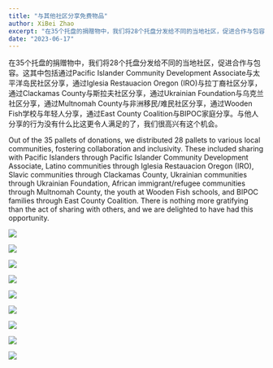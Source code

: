 ```yaml
---
title: "与其他社区分享免费物品"
author: XiBei Zhao
excerpt: "在35个托盘的捐赠物中，我们将28个托盘分发给不同的当地社区，促进合作与包容。这其中包括通过Pacific Islander Community Development Associate与太平洋岛民社区分享，通过Iglesia Restauacion Oregon (IRO)与拉丁裔社区分享，通过Clackamas County与斯拉夫社区分享，通过Ukrainian Foundation与乌克兰社区分享，通过Multnomah County与非洲移民/难民社区分享，通过Wooden Fish学校与年轻人分享，通过East County Coalition与BIPOC家庭分享。与他人分享的行为没有什么比这更令人满足的了，我们很高兴有这个机会。"
date: "2023-06-17"
---
```


在35个托盘的捐赠物中，我们将28个托盘分发给不同的当地社区，促进合作与包容。这其中包括通过Pacific Islander Community Development Associate与太平洋岛民社区分享，通过Iglesia Restauacion Oregon (IRO)与拉丁裔社区分享，通过Clackamas County与斯拉夫社区分享，通过Ukrainian Foundation与乌克兰社区分享，通过Multnomah County与非洲移民/难民社区分享，通过Wooden Fish学校与年轻人分享，通过East County Coalition与BIPOC家庭分享。与他人分享的行为没有什么比这更令人满足的了，我们很高兴有这个机会。

Out of the 35 pallets of donations, we distributed 28 pallets to various local communities, fostering collaboration and inclusivity. These included sharing with Pacific Islanders through Pacific Islander Community Development Associate, Latino communities through Iglesia Restauacion Oregon (IRO), Slavic communities through Clackamas County, Ukrainian communities through Ukrainian Foundation, African immigrant/refugee communities through Multnomah County, the youth at Wooden Fish schools, and BIPOC families through East County Coalition. There is nothing more gratifying than the act of sharing with others, and we are delighted to have had this opportunity.

![](https://res.cloudinary.com/dhngj18do/image/upload/f_auto,q_auto/v1/images/355110536_251417454190011_3137083761248746940_n)

![](https://res.cloudinary.com/dhngj18do/image/upload/f_auto,q_auto/v1/images/355102335_251417510856672_4505615849311277018_n)

![](https://res.cloudinary.com/dhngj18do/image/upload/f_auto,q_auto/v1/images/355239881_251417314190025_4889822399114872669_n)

![](https://res.cloudinary.com/dhngj18do/image/upload/f_auto,q_auto/v1/images/354622605_251417464190010_2510448575473641806_n)

![](https://res.cloudinary.com/dhngj18do/image/upload/f_auto,q_auto/v1/images/354897578_251417304190026_5327964345986075106_n)

![](https://res.cloudinary.com/dhngj18do/image/upload/f_auto,q_auto/v1/images/355149882_251417434190013_8136486676976527475_n)

![](https://res.cloudinary.com/dhngj18do/image/upload/f_auto,q_auto/v1/images/355220077_251417207523369_3496276713925543543_n)

![](https://res.cloudinary.com/dhngj18do/image/upload/f_auto,q_auto/v1/images/355158979_251417250856698_3126571898593776226_n)

![](https://res.cloudinary.com/dhngj18do/image/upload/f_auto,q_auto/v1/images/355077189_251417240856699_110693195762561217_n)
